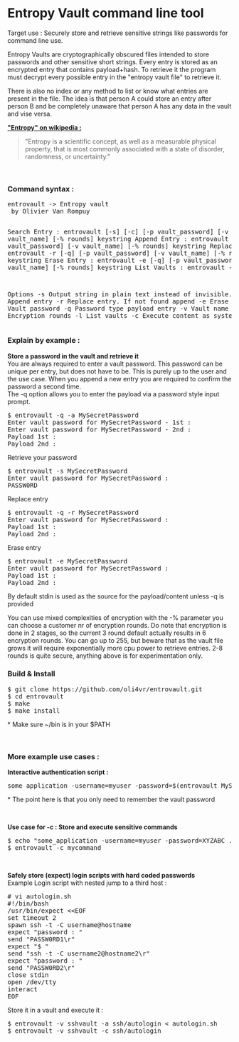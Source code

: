 # Entropy Vault command line tool
<p>Target use : Securely store and retrieve sensitive strings like passwords for command line use.<p>

<p>Entropy Vaults are cryptographically obscured files intended to store passwords and other sensitive short strings. Every entry is stored as an encrypted entry that contains payload+hash. To retrieve it the program must decrypt every possible entry in the "entropy vault file" to retrieve it.</p>

<p>There is also no index or any method to list or know what entries are present in the file. The idea is that person A could store an entry after person B and be completely unaware that person A has any data in the vault and vise versa.</p>

<p><u><b>"Entropy" on wikipedia :</b></u></p>
<blockquote>"Entropy is a scientific concept, as well as a measurable physical property, that is most commonly associated with a state of disorder, randomness, or uncertainty."</blockquote>
<br />
<h3><b>Command syntax :</b></h3>
<pre>entrovault -> Entropy vault
 by Olivier Van Rompuy

Search Entry  : entrovault [-s] [-c] [-p vault_password] [-v vault_name] [-% rounds] keystring
Append Entry  : entrovault -a [-q] [-p vault_password] [-v vault_name] [-% rounds] keystring
Replace Entry : entrovault -r [-q] [-p vault_password] [-v vault_name] [-% rounds] keystring
Erase Entry   : entrovault -e [-q] [-p vault_password] [-v vault_name] [-% rounds] keystring
List Vaults   : entrovault -l

Options
 -s     Output string in plain text instead of invisible.
 -a     Append entry
 -r		Replace entry. If not found append
 -e		Erase entry
 -p		Vault password
 -q		Password type payload entry
 -v		Vault name
 -%		Encryption rounds
 -l		List vaults
 -c		Execute content as system commands
 </pre>

<h3><b>Explain by example :</b></h3>
<p><b>Store a password in the vault and retrieve it</b><br/>
You are always required to enter a vault password. This password can be unique per entry, but does not have to be.
This is purely up to the user and the use case. When you append a new entry you are required to confirm the password a second time.
<br/>The -q option allows you to enter the payload via a password style input prompt.
</p>
<pre>$ entrovault -q -a MySecretPassword
Enter vault password for MySecretPassword - 1st : 
Enter vault password for MySecretPassword - 2nd : 
Payload 1st : 
Payload 2nd :
</pre>
<p>Retrieve your password</p>
<pre>$ entrovault -s MySecretPassword
Enter vault password for MySecretPassword :
PASSW0RD
</pre>

<p>Replace entry</p>
<pre>$ entrovault -q -r MySecretPassword
Enter vault password for MySecretPassword :
Payload 1st :
Payload 2nd :
</pre>

<p>Erase entry</p>
<pre>$ entrovault -e MySecretPassword
Enter vault password for MySecretPassword :
Payload 1st :
Payload 2nd :
</pre>

<p>By default stdin is used as the source for the payload/content unless -q is provided</p>
<p>You can use mixed complexities of encryption with the -% parameter you can choose a customer nr of encryption rounds.
Do note that encryption is done in 2 stages, so the current 3 round default actually results in 6 encryption rounds.
You can go up to 255, but beware that as the vault file grows it will require exponentially more cpu power to retrieve entries. 2-8 rounds is quite secure, anything above is for experimentation only.
<p>

<h3><b>Build & Install</b></h3>
<pre>$ git clone https://github.com/oli4vr/entrovault.git
$ cd entrovault
$ make
$ make install
</pre>
<p>* Make sure ~/bin is in your $PATH</p>
<br />
<h3><b>More example use cases :</b></h3>
<p><b>Interactive authentication script :</b></p>
<pre>some_application -username=myuser -password=$(entrovault MySecretPassword) ...do some stuff</pre>
<p>* The point here is that you only need to remember the vault password</p><br />
<p><b>Use case for -c : Store and execute sensitive commands</b></p>
<pre>$ echo "some_application -username=myuser -password=XYZABC ..." | entrovault -a mycommand
$ entrovault -c mycommand</pre><br />
<p><b>Safely store (expect) login scripts with hard coded passwords</b><br />
Example Login script with nested jump to a third host :</p>
<pre># vi autologin.sh
#!/bin/bash
/usr/bin/expect &lt;&lt;EOF
set timeout 2
spawn ssh -t -C username@hostname
expect "password : "
send "PASSW0RD1\r"
expect "$ "
send "ssh -t -C username2@hostname2\r"
expect "password : "
send "PASSW0RD2\r"
close stdin
open /dev/tty
interact
EOF</pre>
<p>Store it in a vault and execute it :</p>
<pre>$ entrovault -v sshvault -a ssh/autologin &lt; autologin.sh
$ entrovault -v sshvault -c ssh/autologin</pre>